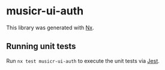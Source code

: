# musicr-ui-auth

This library was generated with [Nx](https://nx.dev).

## Running unit tests

Run `nx test musicr-ui-auth` to execute the unit tests via [Jest](https://jestjs.io).
